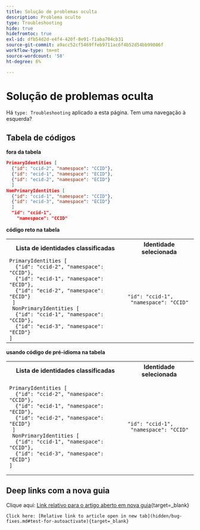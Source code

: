 ```yaml
---
title: Solução de problemas oculta
description: Problema oculto
type: Troubleshooting
hide: true
hidefromtoc: true
exl-id: dfb54d2d-e4f4-420f-8e91-f1aba704cb31
source-git-commit: a9acc52cf5469ffeb9711ac6f4b52d54bb99086f
workflow-type: tm+mt
source-wordcount: '58'
ht-degree: 6%

---
```


# Solução de problemas oculta

Há `type: Troubleshooting` aplicado a esta página. Tem uma navegação à esquerda?

## Tabela de códigos

**fora da tabela**

```json
PrimaryIdentities [
  {"id": "ccid-2", "namespace": "CCID"},
  {"id": "ecid-1", "namespace": "ECID"},
  {"id": "ecid-2", "namespace": "ECID"}
  ]
NonPrimaryIdentities [
  {"id": "ccid-1", "namespace": "CCID"},
  {"id": "ecid-3", "namespace": "ECID"}
  ]
  "id": "ccid-1",
    "namespace": "CCID"
```

**código reto na tabela**

<table>
    <tr>
      <th>Lista de identidades classificadas</th>
      <th>Identidade selecionada</th>
    </tr>
    <tr>
      <td><code>PrimaryIdentities [<br/>&nbsp;&nbsp;{"id": "ccid-2", "namespace": "CCID"},<br/>&nbsp;&nbsp;{"id": "ecid-1", "namespace": "ECID"},<br/>&nbsp;&nbsp;{"id": "ecid-2", "namespace": "ECID"}<br/>&nbsp;]<br/>&nbsp;NonPrimaryIdentities [<br/>&nbsp;&nbsp;{"id": "ccid-1", "namespace": "CCID"},<br/>&nbsp;&nbsp;{"id": "ecid-3", "namespace": "ECID"}<br/>]</code> </td>
      <td><code>"id": "ccid-1",<br/>&nbsp;"namespace": "CCID"</code> </td>
    </tr>
  </table>

**usando código de pré-idioma na tabela**

<table>
    <tr>
      <th>Lista de identidades classificadas</th>
      <th>Identidade selecionada</th>
    </tr>
    <tr>
      <td><pre lang="json"><code>PrimaryIdentities [<br/>&nbsp;&nbsp;{"id": "ccid-2", "namespace": "CCID"},<br/>&nbsp;&nbsp;{"id": "ecid-1", "namespace": "ECID"},<br/>&nbsp;&nbsp;{"id": "ecid-2", "namespace": "ECID"}<br/>&nbsp;]<br/>&nbsp;NonPrimaryIdentities [<br/>&nbsp;&nbsp;{"id": "ccid-1", "namespace": "CCID"},<br/>&nbsp;&nbsp;{"id": "ecid-3", "namespace": "ECID"}<br/>]</pre></code> </td>
      <td><pre lang="json"><code>"id": "ccid-1",<br/>&nbsp;"namespace": "CCID"</pre></code> </td>
    </tr>
  </table>

## Deep links com a nova guia

Clique aqui: [Link relativo para o artigo aberto em nova guia](hidden/bug-fixes.md#test-for-autoactivate){target=_blank}

```
Click here: [Relative link to article open in new tab](hidden/bug-fixes.md#test-for-autoactivate){target=_blank}
```
